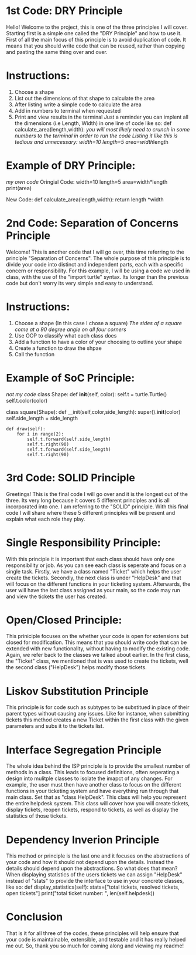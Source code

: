 # 1st Code: DRY Principle
Hello! Welcome to the project, this is one of the three principles I will cover. Starting first is a simple one called the "DRY Principle" and how to use it. First of all the main focus of this principle is to avoid duplication of code. It means that you should write code that can be reused, rather than copying and pasting the same thing over and over. 
# Instructions:
1. Choose a shape
2. List out the dimensions of that shape to calculate the area
3. After listing write a simple code to calculate the area
4. Add in numbers to terminal when requested
5. Print and view results in the terminal
Just a reminder you can implent all the dimensions (i.e Length, Width) in one line of code like so:
def calculate_area(length,width):
*you will most likely need to crunch in some numbers to the terminal in order to run the code
Listing it like this is tedious and unnecessary:
width=10
length=5
area=width*length

# Example of DRY Principle:
*my own code*
Oringial Code:
width=10
length=5
area=width*length
print(area)

New Code:
def calculate_area(length,width):
    return length *width

# 2nd Code: Separation of Concerns Principle
Welcome! This is another code that I will go over, this time referring to the principle "Separation of Concerns". The whole purpose of this principle is to divide your code into distinct and independent parts, each with a specific concern or responsibility. For this example, I will be using a code we used in class, with the use of the "import turtle" syntax. Its longer than the previous code but don't worry its very simple and easy to understand. 
# Instructions: 
1. Choose a shape (In this case I chose a square) *The sides of a square come at a 90 degree angle on all four corners*
2. Use OOP to classify what each class does
3. Add a function to have a color of your choosing to outline your shape
4. Create a function to draw the shpae 
5. Call the function
# Example of SoC Principle: 
*not my code* 
class Shape:
    def __init__(self, color):
        self.t = turtle.Turtle()
        self.t.color(color)

class square(Shape):
    def __init(self,color,side_length):
        super().__init__(color)
        self.side_length = side_length

    def draw(self):
        for i in range(2):
            self.t.forward(self.side_length)
            self.t.right(90)
            self.t.forward(self.side_length)
            self.t.right(90)

# 3rd Code: SOLID Principle 
Greetings! This is the final code I will go over and it is the longest out of the three. Its very long because it covers 5 different principles and is all incorporated into one. I am referring to the "SOLID" principle. With this final code I will share where these 5 different principles will be present and explain what each role they play. 
# Single Responsibility Principle:
With this principle it is important that each class should have only one responsibility or job. As you can see each class is seperate and focus on a single task. Firstly, we have a class named "Ticket" which helps the user create the tickets. Secondly, the next class is under "HelpDesk" and that will focus on the different functions in your ticketing system. Afterwards, the user will have the last class assigned as your main, so the code may run and view the tickets the user has created. 
# Open/Closed Principle: 
This priniciple focuses on the whether your code is open for extensions but closed for modification. This means that you should write code that can be extended with new functionality, without having to modify the existing code. Again, we refer back to the classes we talked about earlier. In the first class, the "Ticket" class, we mentioned that is was used to create the tickets, well the second class ("HelpDesk") helps modify those tickets. 
# Liskov Substitution Principle
This principle is for code such as subtypes to be substitued in place of their parent types without causing any issues. Like for instance, when submitting tickets this method creates a new Ticket within the first class with the given parameters and subs it to the tickets list.
# Interface Segregation Principle
The whole idea behind the ISP principle is to provide the smallest number of methods in a class. This leads to focused definitions, often seperating a design into mulitple classes to isolate the imapct of any changes. For example, the user must then have another class to focus on the different functions in your ticketing system and have everything run through that main class. Set that as "class HelpDesk". This class will help you represent the entire helpdesk system. This class will cover how you will create tickets, display tickets, reopen tickets, respond to tickets, as well as display the statistics of those tickets.  
# Dependency Inverion Principle
This method or principle is the last one and it focuses on the abstractions of your code and how it should not depend upon the details. Instead the details should depend upon the abstractions. So what does that mean? When displaying statistics of the users tickets we can assign "HelpDesk" instead of "stats" to provide the interface to use in your concrete classes, like so: 
def display_statistics(self):
        stats=["total tickets, resolved tickets, open tickets"]
        print("total ticket number: ", len(self.helpdesk))
# Conclusion 
That is it for all three of the codes, these principles will help ensure that your code is maintainable, extensible, and testable and it has really helped me out. So, thank you so much for coming along and viewing my readme!
